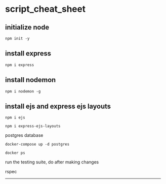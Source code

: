 # script_cheat_sheet

## initialize node
```npm init -y```

## install express
```npm i express```

## install nodemon
```npm i nodemon -g```

## install ejs and express ejs layouts

```npm i ejs```

```npm i express-ejs-layouts```



postgres database 




```docker-compose up -d postgres```

```docker ps```

run the testing suite, do after making changes

rspec 

----------------------------------------------------------------


